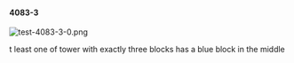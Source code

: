 #### 4083-3
![test-4083-3-0.png](https://github.com/lil-lab/nlvr/raw/master/nlvr/test/images/5/test-4083-3-0.png "test-4083-3-0.png")

t least one of tower with exactly three blocks has a blue block in the middle